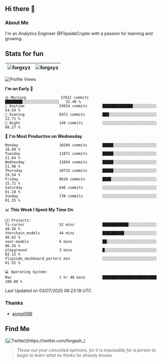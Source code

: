 ## Hi there 👋

### About Me

I'm an Analytics Engineer @FlipsideCrypto with a passion for learning and growing.
  
## Stats for fun

| <img align="center" src="https://github-readme-streak-stats.herokuapp.com/?user=forgxyz&theme=tokyonight" alt="forgxyz" /> | <img align="center" src="https://github-readme-stats.vercel.app/api?username=forgxyz&theme=tokyonight&show_icons=true" alt="forgxyz" /> |
| ------------- |------------- |


<!--START_SECTION:waka-->
![Profile Views](http://img.shields.io/badge/Profile%20Views-0-blue)

**I'm an Early 🐤** 

```text
🌞 Morning                17812 commits       ████████░░░░░░░░░░░░░░░░░   32.48 % 
🌆 Daytime                29914 commits       ██████████████░░░░░░░░░░░   54.54 % 
🌃 Evening                6972 commits        ███░░░░░░░░░░░░░░░░░░░░░░   12.71 % 
🌙 Night                  149 commits         ░░░░░░░░░░░░░░░░░░░░░░░░░   00.27 % 
```
📅 **I'm Most Productive on Wednesday** 

```text
Monday                   10204 commits       █████░░░░░░░░░░░░░░░░░░░░   18.60 % 
Tuesday                  11871 commits       █████░░░░░░░░░░░░░░░░░░░░   21.64 % 
Wednesday                12054 commits       █████░░░░░░░░░░░░░░░░░░░░   21.98 % 
Thursday                 10715 commits       █████░░░░░░░░░░░░░░░░░░░░   19.54 % 
Friday                   8618 commits        ████░░░░░░░░░░░░░░░░░░░░░   15.71 % 
Saturday                 646 commits         ░░░░░░░░░░░░░░░░░░░░░░░░░   01.18 % 
Sunday                   739 commits         ░░░░░░░░░░░░░░░░░░░░░░░░░   01.35 % 
```


📊 **This Week I Spent My Time On** 

```text
🐱‍💻 Projects: 
fs-cursor                52 mins             ████████████░░░░░░░░░░░░░   48.26 % 
thorchain_models         44 mins             ██████████░░░░░░░░░░░░░░░   40.82 % 
near-models              6 mins              ██░░░░░░░░░░░░░░░░░░░░░░░   06.26 % 
playground               3 mins              █░░░░░░░░░░░░░░░░░░░░░░░░   03.15 % 
Flipside_dashboard_porter1 min               ░░░░░░░░░░░░░░░░░░░░░░░░░   01.52 % 

💻 Operating System: 
Mac                      1 hr 48 mins        █████████████████████████   100.00 % 
```


 Last Updated on 03/07/2025 06:23:19 UTC
<!--END_SECTION:waka-->

### Thanks
 - [anmol098](https://github.com/anmol098/waka-readme-stats/)
  
## Find Me
[![Twitter](https://img.shields.io/twitter/url/https/twitter.com/forgash_.svg?style=social&label=Follow%20%40forgash_)](https://twitter.com/forgash_)


> *Throw out your conceited opinions, for it is impossible for a person to begin to learn what he thinks he already knows.* 
